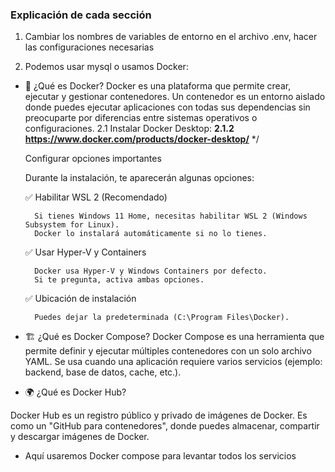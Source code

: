 ### **Explicación de cada sección**
1. Cambiar los nombres de variables de entorno en el archivo .env, hacer las configuraciones necesarias
 
2. Podemos usar mysql o usamos Docker:
 - 🚀 ¿Qué es Docker?
Docker es una plataforma que permite crear, ejecutar y gestionar contenedores. Un contenedor es un entorno aislado donde puedes ejecutar aplicaciones con todas sus dependencias sin preocuparte por diferencias entre sistemas operativos o configuraciones.
   2.1 Instalar Docker Desktop:
      **2.1.2 https://www.docker.com/products/docker-desktop/** */
 
      Configurar opciones importantes
 
      Durante la instalación, te aparecerán algunas opciones:
 
      ✅ Habilitar WSL 2 (Recomendado)
 
         Si tienes Windows 11 Home, necesitas habilitar WSL 2 (Windows Subsystem for Linux).
         Docker lo instalará automáticamente si no lo tienes.
 
      ✅ Usar Hyper-V y Containers
 
         Docker usa Hyper-V y Windows Containers por defecto.
         Si te pregunta, activa ambas opciones.
 
      ✅ Ubicación de instalación
 
         Puedes dejar la predeterminada (C:\Program Files\Docker).
 
 - 🏗️ ¿Qué es Docker Compose?
Docker Compose es una herramienta que permite definir y ejecutar múltiples contenedores con un solo archivo YAML. Se usa cuando una aplicación requiere varios servicios (ejemplo: backend, base de datos, cache, etc.).
 
- 🌍 ¿Qué es Docker Hub?
 
Docker Hub es un registro público y privado de imágenes de Docker. Es como un "GitHub para contenedores", donde puedes almacenar, compartir y descargar imágenes de Docker.
 
- Aquí usaremos Docker compose para levantar todos los servicios
 